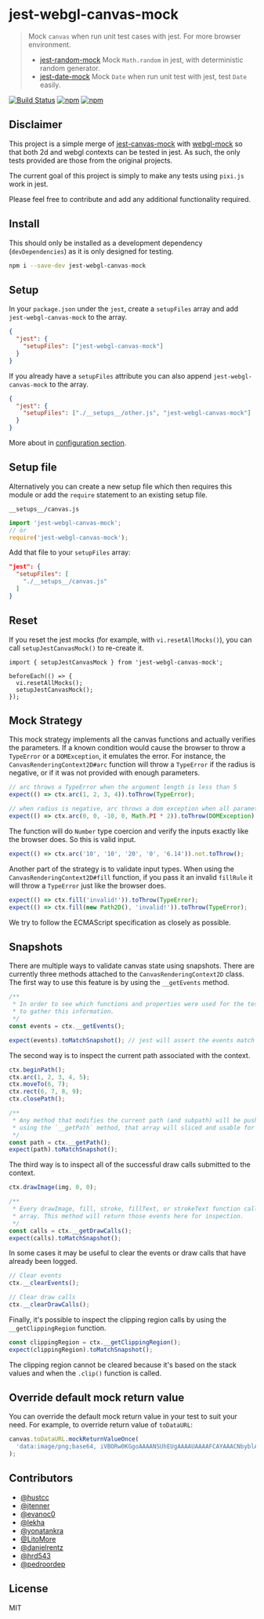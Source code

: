 # jest-webgl-canvas-mock

> Mock `canvas` when run unit test cases with jest. For more browser environment.
>
> - [jest-random-mock](https://github.com/hustcc/jest-random-mock) Mock `Math.random` in jest, with deterministic random generator.
> - [jest-date-mock](https://github.com/hustcc/jest-date-mock) Mock `Date` when run unit test with jest, test `Date` easily.

[![Build Status](https://github.com/adamfsk/jest-webgl-canvas-mock/workflows/build/badge.svg)](https://github.com/adamfsk/jest-webgl-canvas-mock/actions/workflows/build.yml)
[![npm](https://img.shields.io/npm/v/jest-webgl-canvas-mock.svg)](https://www.npmjs.com/package/jest-webgl-canvas-mock)
[![npm](https://img.shields.io/npm/dm/jest-webgl-canvas-mock.svg)](https://www.npmjs.com/package/jest-webgl-canvas-mock)

## Disclaimer

This project is a simple merge of [jest-canvas-mock](https://github.com/hustcc/jest-canvas-mock) with
[webgl-mock](https://github.com/kbirk/webgl-mock) so that both 2d and webgl contexts can be tested in jest.
As such, the only tests provided are those from the original projects.

The current goal of this project is simply to make any tests using `pixi.js` work in jest.

Please feel free to contribute and add any additional functionality required.

## Install

This should only be installed as a development dependency (`devDependencies`) as it is only designed for testing.

```bash
npm i --save-dev jest-webgl-canvas-mock
```

## Setup

In your `package.json` under the `jest`, create a `setupFiles` array and add `jest-webgl-canvas-mock` to the array.

```json
{
  "jest": {
    "setupFiles": ["jest-webgl-canvas-mock"]
  }
}
```

If you already have a `setupFiles` attribute you can also append `jest-webgl-canvas-mock` to the array.

```json
{
  "jest": {
    "setupFiles": ["./__setups__/other.js", "jest-webgl-canvas-mock"]
  }
}
```

More about in [configuration section](https://facebook.github.io/jest/docs/en/configuration.html#content).

## Setup file

Alternatively you can create a new setup file which then requires this module or
add the `require` statement to an existing setup file.

`__setups__/canvas.js`

```js
import 'jest-webgl-canvas-mock';
// or
require('jest-webgl-canvas-mock');
```

Add that file to your `setupFiles` array:

```json
"jest": {
  "setupFiles": [
    "./__setups__/canvas.js"
  ]
}
```

## Reset

If you reset the jest mocks (for example, with `vi.resetAllMocks()`), you can
call `setupJestCanvasMock()` to re-create it.

```
import { setupJestCanvasMock } from 'jest-webgl-canvas-mock';

beforeEach(() => {
  vi.resetAllMocks();
  setupJestCanvasMock();
});
```

## Mock Strategy

This mock strategy implements all the canvas functions and actually verifies the parameters. If a
known condition would cause the browser to throw a `TypeError` or a `DOMException`, it emulates the
error. For instance, the `CanvasRenderingContext2D#arc` function will throw a `TypeError` if the
radius is negative, or if it was not provided with enough parameters.

```ts
// arc throws a TypeError when the argument length is less than 5
expect(() => ctx.arc(1, 2, 3, 4)).toThrow(TypeError);

// when radius is negative, arc throws a dom exception when all parameters are finite
expect(() => ctx.arc(0, 0, -10, 0, Math.PI * 2)).toThrow(DOMException);
```

The function will do `Number` type coercion and verify the inputs exactly like the browser does. So
this is valid input.

```ts
expect(() => ctx.arc('10', '10', '20', '0', '6.14')).not.toThrow();
```

Another part of the strategy is to validate input types. When using the
`CanvasRenderingContext2D#fill` function, if you pass it an invalid `fillRule` it will throw a
`TypeError` just like the browser does.

```ts
expect(() => ctx.fill('invalid!')).toThrow(TypeError);
expect(() => ctx.fill(new Path2D(), 'invalid!')).toThrow(TypeError);
```

We try to follow the ECMAScript specification as closely as possible.

## Snapshots

There are multiple ways to validate canvas state using snapshots. There are currently three methods
attached to the `CanvasRenderingContext2D` class. The first way to use this feature is by using the
`__getEvents` method.

```ts
/**
 * In order to see which functions and properties were used for the test, you can use `__getEvents`
 * to gather this information.
 */
const events = ctx.__getEvents();

expect(events).toMatchSnapshot(); // jest will assert the events match the snapshot
```

The second way is to inspect the current path associated with the context.

```ts
ctx.beginPath();
ctx.arc(1, 2, 3, 4, 5);
ctx.moveTo(6, 7);
ctx.rect(6, 7, 8, 9);
ctx.closePath();

/**
 * Any method that modifies the current path (and subpath) will be pushed to an event array. When
 * using the `__getPath` method, that array will sliced and usable for snapshots.
 */
const path = ctx.__getPath();
expect(path).toMatchSnapshot();
```

The third way is to inspect all of the successful draw calls submitted to the context.

```ts
ctx.drawImage(img, 0, 0);

/**
 * Every drawImage, fill, stroke, fillText, or strokeText function call will be logged in an event
 * array. This method will return those events here for inspection.
 */
const calls = ctx.__getDrawCalls();
expect(calls).toMatchSnapshot();
```

In some cases it may be useful to clear the events or draw calls that have already been logged.

```ts
// Clear events
ctx.__clearEvents();

// Clear draw calls
ctx.__clearDrawCalls();
```

Finally, it's possible to inspect the clipping region calls by using the `__getClippingRegion`
function.

```ts
const clippingRegion = ctx.__getClippingRegion();
expect(clippingRegion).toMatchSnapshot();
```

The clipping region cannot be cleared because it's based on the stack values and when the `.clip()`
function is called.

## Override default mock return value

You can override the default mock return value in your test to suit your need. For example, to override return value of `toDataURL`:

```ts
canvas.toDataURL.mockReturnValueOnce(
  'data:image/png;base64, iVBORw0KGgoAAAANSUhEUgAAAAUAAAAFCAYAAACNbyblAAAAHElEQVQI12P4//8/w38GIAXDIBKE0DHxgljNBAAO9TXL0Y4OHwAAAABJRU5ErkJggg=='
);
```

## Contributors

- [@hustcc](https://github.com/hustcc)
- [@jtenner](https://github.com/jtenner)
- [@evanoc0](https://github.com/evanoc0)
- [@lekha](https://github.com/lekha)
- [@yonatankra](https://github.com/yonatankra)
- [@LitoMore](https://github.com/LitoMore)
- [@danielrentz](https://github.com/danielrentz)
- [@hrd543](https://github.com/hrd543)
- [@pedroordep](https://github.com/pedroordep)

## License

MIT
